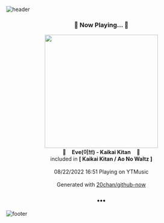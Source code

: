 ![header](https://capsule-render.vercel.app/api?type=wave&height=170&section=header&text=Hi.%20I'm%20SHIFT&fontColor=090707&fontAlignX=45&fontAlignY=65&fontSize=100)

<h3 align="center">🎵 Now Playing... 🎵</h3>
<p align="center">
  <a href="https://music.youtube.com/watch?v=isY3rtuSsK8">
    <img width="300" src="https://lh3.googleusercontent.com/TsbW_LVdVZIjYX2SGGu0X5OxTnj-zZLYXUC66RRUfq94GW6iSuIQU6PVO64Z_pKp-ldWJ6YXVL2xvXEQbA">
  </a>
  <br>
  🎵&nbsp&nbsp&nbsp <b>Eve(이브) - Kaikai Kitan</b> &nbsp&nbsp&nbsp🎵
  <br>
  included in <b>[ Kaikai Kitan / Ao No Waltz ]</b>
  
  <br />
  <br />
  08/22/2022 16:51 Playing on YTMusic
  <br />
  <br />
  Generated with <a href="https://github.com/20chan/github-now">20chan/github-now</a>
</p>

<h3 align="center">•••</h3>

![footer](https://capsule-render.vercel.app/api?type=wave&height=150&section=footer)
